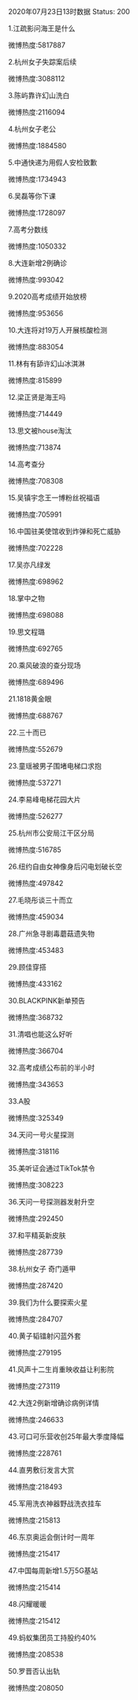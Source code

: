 2020年07月23日13时数据
Status: 200

1.江疏影问海王是什么

微博热度:5817887

2.杭州女子失踪案后续

微博热度:3088112

3.陈屿靠许幻山洗白

微博热度:2116094

4.杭州女子老公

微博热度:1884580

5.中通快递为用假人安检致歉

微博热度:1734943

6.吴磊等你下课

微博热度:1728097

7.高考分数线

微博热度:1050332

8.大连新增2例确诊

微博热度:993042

9.2020高考成绩开始放榜

微博热度:953656

10.大连将对19万人开展核酸检测

微博热度:883054

11.林有有舔许幻山冰淇淋

微博热度:815899

12.梁正贤是海王吗

微博热度:714449

13.思文被house淘汰

微博热度:713874

14.高考查分

微博热度:708308

15.吴镇宇念王一博粉丝祝福语

微博热度:705991

16.中国驻美使馆收到炸弹和死亡威胁

微博热度:702228

17.吴亦凡绿发

微博热度:698962

18.掌中之物

微博热度:698088

19.思文程璐

微博热度:692765

20.乘风破浪的查分现场

微博热度:689496

21.1818黄金眼

微博热度:688767

22.三十而已

微博热度:552679

23.童瑶被男子围堵电梯口求抱

微博热度:537271

24.李易峰电梯花园大片

微博热度:526277

25.杭州市公安局江干区分局

微博热度:516785

26.纽约自由女神像身后闪电划破长空

微博热度:497842

27.毛晓彤谈三十而立

微博热度:459034

28.广州急寻剧毒蘑菇遗失物

微博热度:453483

29.顾佳穿搭

微博热度:433162

30.BLACKPINK新单预告

微博热度:368732

31.清唱也能这么好听

微博热度:366704

32.高考成绩公布前的半小时

微博热度:343653

33.A股

微博热度:325349

34.天问一号火星探测

微博热度:318116

35.美听证会通过TikTok禁令

微博热度:308223

36.天问一号探测器发射升空

微博热度:292450

37.和平精英新皮肤

微博热度:287739

38.杭州女子 奇门遁甲

微博热度:287420

39.我们为什么要探索火星

微博热度:284707

40.黄子韬镭射闪蓝外套

微博热度:279195

41.风声十二生肖重映收益让利影院

微博热度:273119

42.大连2例新增确诊病例详情

微博热度:246633

43.可口可乐营收创25年最大季度降幅

微博热度:228761

44.直男敷衍发言大赏

微博热度:218493

45.军用洗衣神器野战洗衣挂车

微博热度:215813

46.东京奥运会倒计时一周年

微博热度:215417

47.中国每周新增1.5万5G基站

微博热度:215414

48.闪耀暖暖

微博热度:215412

49.蚂蚁集团员工持股约40%

微博热度:208538

50.罗晋否认出轨

微博热度:208050

